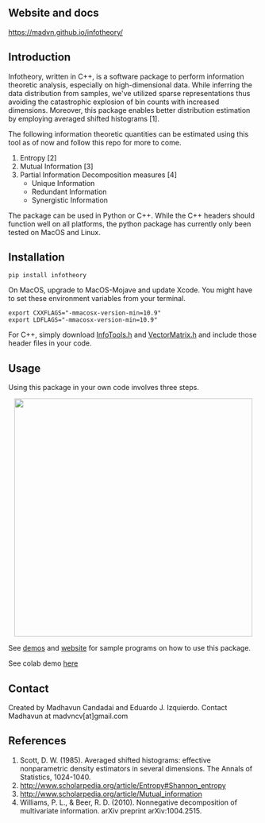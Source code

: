 ## Website and docs

https://madvn.github.io/infotheory/

## Introduction

Infotheory, written in C++, is a software package to perform information theoretic analysis, especially on high-dimensional data. While inferring the data distribution from samples, we've utilized sparse representations thus avoiding the catastrophic explosion of bin counts with increased dimensions. Moreover, this package enables better distribution estimation by employing averaged shifted histograms [1].

The following information theoretic quantities can be estimated using this tool as of now and follow this repo for more to come.

1. Entropy [2]
2. Mutual Information [3]
3. Partial Information Decomposition measures [4]
   - Unique Information
   - Redundant Information
   - Synergistic Information

The package can be used in Python or C++. While the C++ headers should function well on all platforms, the python package has currently only been tested on MacOS and Linux.

## Installation

    pip install infotheory

On MacOS, upgrade to MacOS-Mojave and update Xcode. You might have to set these environment variables from your terminal.

    export CXXFLAGS="-mmacosx-version-min=10.9"
    export LDFLAGS="-mmacosx-version-min=10.9"

For C++, simply download [InfoTools.h](https://github.com/madvn/infotheory/blob/master/infotheory/InfoTools.h) and [VectorMatrix.h](https://github.com/madvn/infotheory/blob/master/infotheory/VectorMatrix.h) and include those header files in your code.

## Usage

Using this package in your own code involves three steps.

<p align="center">
<img src="https://github.com/madvn/infotheory/blob/master/demos/usage_icons.png" width="480">
</p>

See [demos](https://github.com/madvn/infotheory/tree/master/demos) and [website](https://madvn.github.io/infotheory/) for sample programs on how to use this package.

See colab demo [here](https://colab.research.google.com/drive/1Pu0QIS7bsx8AjVXRIuAxPdbifkBFToLu)

## Contact

Created by Madhavun Candadai and Eduardo J. Izquierdo. Contact Madhavun at madvncv[at]gmail.com

## References

<ol>
    <li id="scott:1985">Scott, D. W. (1985). Averaged shifted histograms: effective nonparametric density estimators in several dimensions. The Annals of Statistics, 1024-1040.</li>
    <li id="scholarpedia:Shannon_entropy"><a href="http://www.scholarpedia.org/article/Entropy#Shannon_entropy" target="_blank"> http://www.scholarpedia.org/article/Entropy#Shannon_entropy</a></li>
    <li id="scholarpedia:Mutual_information"><a href="http://www.scholarpedia.org/article/Mutual_information" target="_blank"> http://www.scholarpedia.org/article/Mutual_information</a></li>
    <li id="williams:2010">Williams, P. L., & Beer, R. D. (2010). Nonnegative decomposition of multivariate information. arXiv preprint arXiv:1004.2515.</li>
</ol>
